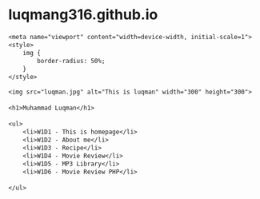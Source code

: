 # luqmang316.github.io
<!DOCTYPE html>
<html>

<head>
    <meta charset="utf-8">
    <title>Muhammad Luqman</title>

    <meta name="viewport" content="width=device-width, initial-scale=1">
    <style>
        img {
            border-radius: 50%;
        }
    </style>

</head>

<body>

    <img src="luqman.jpg" alt="This is luqman" width="300" height="300">

    <h1>Muhammad Luqman</h1>

    <ul>
        <li>W1D1 - This is homepage</li>
        <li>W1D2 - About me</li>
        <li>W1D3 - Recipe</li>
        <li>W1D4 - Movie Review</li>
        <li>W1D5 - MP3 Library</li>
        <li>W1D6 - Movie Review PHP</li>

    </ul>

</body>

</html>
